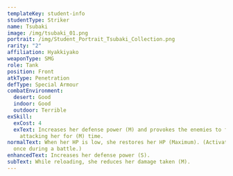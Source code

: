 ```yaml
---
templateKey: student-info
studentType: Striker
name: Tsubaki
image: /img/tsubaki_01.png
portrait: /img/Student_Portrait_Tsubaki_Collection.png
rarity: "2"
affiliation: Hyakkiyako
weaponType: SMG
role: Tank
position: Front
atkType: Penetration
defType: Special Armour
combatEnvironment:
  desert: Good
  indoor: Good
  outdoor: Terrible
exSkill:
  exCost: 4
  exText: Increases her defense power (M) and provokes the enemies to focus on
    attacking her for (M) time.
normalText: When her HP is low, she restores her HP (Maximum). (Activated only
  once during a battle.)
enhancedText: Increases her defense power (S).
subText: While reloading, she reduces her damage taken (M).
---
```

